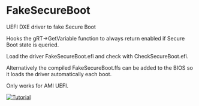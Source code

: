 # FakeSecureBoot
UEFI DXE driver to fake Secure Boot

Hooks the gRT->GetVariable function to always return enabled if Secure Boot state is queried.

Load the driver FakeSecureBoot.efi and check with CheckSecureBoot.efi.

Alternatively the compiled FakeSecureBoot.ffs can be added to the BIOS so it loads the driver automatically each boot.

Only works for AMI UEFI.

[![Tutorial](https://img.youtube.com/vi/FDSA2NzzQIA/maxresdefault.jpg)](https://www.youtube.com/watch?v=FDSA2NzzQIA)

